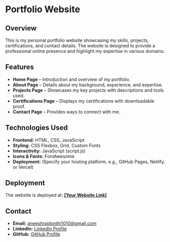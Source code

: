 # Portfolio Website

## Overview
This is my personal portfolio website showcasing my skills, projects, certifications, and contact details. The website is designed to provide a professional online presence and highlight my expertise in various domains.

## Features
- **Home Page** – Introduction and overview of my portfolio.
- **About Page** – Details about my background, experience, and expertise.
- **Projects Page** – Showcases my key projects with descriptions and tools used.
- **Certifications Page** – Displays my certifications with downloadable proof.
- **Contact Page** – Provides ways to connect with me.

## Technologies Used
- **Frontend:** HTML, CSS, JavaScript
- **Styling:** CSS Flexbox, Grid, Custom Fonts
- **Interactivity:** JavaScript (script.js)
- **Icons & Fonts:** FontAwesome
- **Deployment:** (Specify your hosting platform, e.g., GitHub Pages, Netlify, or Vercel)

## Deployment
The website is deployed at: **[[Your Website Link]](https://aneeshraj10portfolio.vercel.app/)**




## Contact
- **Email:** aneeshrajdonthi1010@gmail.com
- **LinkedIn:** [LinkedIn Profile](https://www.linkedin.com/in/aneeshrajdonthi)
- **GitHub:** [GitHub Profile](https://github.com/aneeshrajdonthi)


